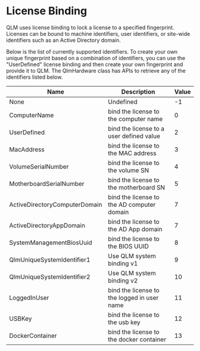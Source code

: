 # License Binding

QLM uses license binding to lock a license to a specified fingerprint. Licenses can be bound to machine identifiers, user identifiers, or site-wide identifiers such as an Active Directory domain.

Below is the list of currently supported identifiers. To create your own unique fingerprint based on a combination of identifiers, you can use the "UserDefined" license binding and then create your own fingerprint and provide it to QLM. The QlmHardware class has APIs to retrieve any of the identifiers listed below.



<table><thead><tr><th width="249.33333333333331">Name</th><th width="422">Description</th><th>Value</th></tr></thead><tbody><tr><td>None</td><td>Undefined</td><td>-1</td></tr><tr><td>ComputerName</td><td>bind the license to the computer name</td><td>0</td></tr><tr><td>UserDefined</td><td>bind the license to a user defined value</td><td>2</td></tr><tr><td>MacAddress</td><td>bind the license to the MAC address</td><td>3</td></tr><tr><td>VolumeSerialNumber</td><td>bind the license to the volume SN</td><td>4</td></tr><tr><td>MotherboardSerialNumber</td><td>bind the license to the motherboard SN</td><td>5</td></tr><tr><td>ActiveDirectoryComputerDomain</td><td>bind the license to the AD computer domain</td><td>7</td></tr><tr><td>ActiveDirectoryAppDomain</td><td>bind the license to the AD App domain</td><td>7</td></tr><tr><td>SystemManagementBiosUuid</td><td>bind the license to the BIOS UUID</td><td>8</td></tr><tr><td>QlmUniqueSystemIdentifier1</td><td>Use QLM system binding v1</td><td>9</td></tr><tr><td>QlmUniqueSystemIdentifier2</td><td>Use QLM system binding v2</td><td>10</td></tr><tr><td>LoggedInUser</td><td>bind the license to the logged in user name</td><td>11</td></tr><tr><td>USBKey</td><td>bind the license to the usb key</td><td>12</td></tr><tr><td>DockerContainer</td><td>bind the license to the docker container</td><td>13</td></tr></tbody></table>
